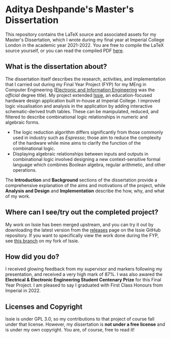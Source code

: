 # Aditya Deshpande's Master's Dissertation
This repository contains the LaTeX source and associated assets for my Master's Dissertation, 
which I wrote during my final year at Imperial College London in the academic year 2021-2022.
You are free to compile the LaTeX source yourself, or you can read the compiled PDF
[here](https://github.com/adidesh20/Masters-Dissertation/blob/master/dissertation.pdf).

## What is the dissertation about?
The dissertation itself describes the research, activities, and implementation that I carried out
during my Final Year Project (FYP) for my MEng in Computer Engineering ([Electronic and Information 
Engineering](https://www.imperial.ac.uk/study/courses/undergraduate/electronic-information-meng/) 
was the *official* degree title).
My project extended [Issie](https://github.com/tomcl/issie), an education-focused hardware design application built
in-house at Imperial College. I improved logic visualisation and analysis in the application by adding interactive
schematic-derived truth tables. These can be manipulated, reduced, and filtered to describe combinational logic 
relationships in numeric and algebraic forms. 
 * The logic reduction algorithm differs significantly from those commonly used in industry such as *Espresso*; 
those aim to reduce the complexity of the hardware while mine aims to clarify the function of the combinational logic. 
 * Displaying algebraic relationships between inputs and outputs in combinational logic involved designing a new
context-sensitive formal language which combines Boolean algebra, regular arithmetic, and other operations.

The **Introduction** and **Background** sections of the dissertation provide a comprehensive explanation
of the aims and motivations of the project, while **Analysis and Design** and **Implementation** describe the
how, why, and what of my work.

## Where can I see/try out the completed project?
My work on Issie has been merged upstream, and you can try it out by downloading the latest version from the
[releases](https://github.com/tomcl/issie/releases) page on the Issie GitHub repository. If you want to specifically
view the work done during the FYP, see [this branch](https://github.com/adidesh20/issie/tree/pure-fyp) on my fork of Issie.

## How did you do?
I received glowing feedback from my supervisor and markers following my presentation, and received a very high mark of 87%.
I was also awared the **Electrical & Electronic Engineering Student Centenary Prize** for this Final Year Project.
I am pleased to say I graduated with First Class Honours from Imperial in 2022.

## Licenses and Copyright
Issie is under GPL 3.0, so my contributions to that project of course fall under that license. However, my dissertation 
is **not under a free license** and is under my own copyright. You are, of course, free to read it!
